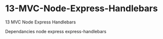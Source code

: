 # 13-MVC-Node-Express-Handlebars
13 MVC Node Express Handlebars


Dependancies
node
express
express-handlebars